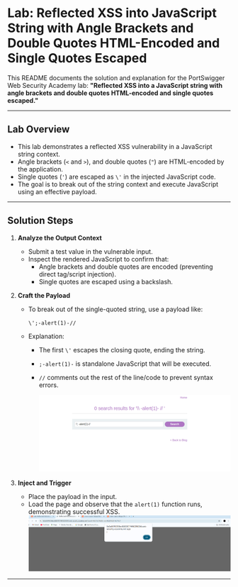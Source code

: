 
# Lab: Reflected XSS into JavaScript String with Angle Brackets and Double Quotes HTML-Encoded and Single Quotes Escaped

This README documents the solution and explanation for the PortSwigger Web Security Academy lab: **"Reflected XSS into a JavaScript string with angle brackets and double quotes HTML-encoded and single quotes escaped."**

---

## Lab Overview

- This lab demonstrates a reflected XSS vulnerability in a JavaScript string context.
- Angle brackets (`<` and `>`), and double quotes (`"`) are HTML-encoded by the application.
- Single quotes (`'`) are escaped as `\'` in the injected JavaScript code.
- The goal is to break out of the string context and execute JavaScript using an effective payload.

---

## Solution Steps

1. **Analyze the Output Context**
   - Submit a test value in the vulnerable input.
   - Inspect the rendered JavaScript to confirm that:
     - Angle brackets and double quotes are encoded (preventing direct tag/script injection).
     - Single quotes are escaped using a backslash.

2. **Craft the Payload**
   - To break out of the single-quoted string, use a payload like:
     ```
     \';-alert(1)-//
     ```
   - Explanation:
     - The first `\'` escapes the closing quote, ending the string.
     - `;-alert(1)-` is standalone JavaScript that will be executed.
     - `//` comments out the rest of the line/code to prevent syntax errors.
    
       ![image](https://github.com/galvin10/Portswigger-labs/blob/672786cff201d62ed5e0ae406d1f32e4b2ffb9c2/XSS%20contexts/Reflected%20XSS%20into%20a%20JavaScript%20string%20with%20angle%20brackets%20and%20double%20quotes%20HTML-encoded%20and%20single%20quotes%20escaped/screenshot/Screenshot%202025-10-07%20105538.png)

3. **Inject and Trigger**
   - Place the payload in the input.
   - Load the page and observe that the `alert(1)` function runs, demonstrating successful XSS.
![image](https://github.com/galvin10/Portswigger-labs/blob/672786cff201d62ed5e0ae406d1f32e4b2ffb9c2/XSS%20contexts/Reflected%20XSS%20into%20a%20JavaScript%20string%20with%20angle%20brackets%20and%20double%20quotes%20HTML-encoded%20and%20single%20quotes%20escaped/screenshot/Screenshot%202025-10-07%20105512.png)
---
